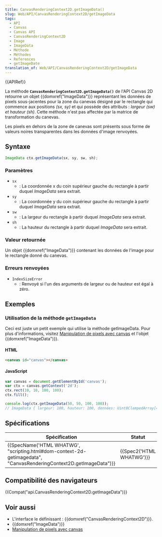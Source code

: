 ```yaml
---
title: CanvasRenderingContext2D.getImageData()
slug: Web/API/CanvasRenderingContext2D/getImageData
tags:
  - API
  - Canvas
  - Canvas API
  - CanvasRenderingContext2D
  - Image
  - ImageData
  - Méthode
  - Méthodes
  - References
  - getImageDate
translation_of: Web/API/CanvasRenderingContext2D/getImageData
---
```

{{APIRef}}

La méthode **`CanvasRenderingContext2D.getImageData()`** de l'API Canvas 2D retourne un objet {{domxref("ImageData")}} représentant les données de pixels sous-jacentes pour la zone du canevas désigné par le rectangle qui commence aux positions _(sx, sy)_ et qui possède des attributs : *largeur (sw) et hauteur (sh)*. Cette méthode n'est pas affectée par la matrice de transformation du canevas.

Les pixels en dehors de la zone de canevas sont présents sous forme de valeurs noires transparentes dans les données d'image renvoyées.

## Syntaxe

```js
ImageData ctx.getImageData(sx, sy, sw, sh);
```

### Paramètres

- `sx`
  - : La coordonnée x du coin supérieur gauche du rectangle à partir duquel _ImageData_ sera extrait.
- `sy`
  - : La coordonnée y du coin supérieur gauche du rectangle à partir duquel *ImageData* sera extrait.
- `sw`
  - : La largeur du rectangle à partir duquel *ImageData* sera extrait.
- `sh`
  - : La hauteur du rectangle à partir duquel *ImageData* sera extrait.

### Valeur retournée

Un objet {{domxref("ImageData")}}  contenant les données de l'image pour le rectangle donné du canevas.

### Erreurs renvoyées

- `IndexSizeError`
  - : Renvoyé si l'un des arguments de largeur ou de hauteur est égal à zéro.

## Exemples

### Utilisation de la méthode `getImageData`

Ceci est juste un petit exemple qui utilise la méthode getImageData. Pour plus d'informations, visitez  [Manipulation de pixels avec canvas](/fr/docs/Tutoriel_canvas/Pixel_manipulation_with_canvas) et l'objet {{domxref("ImageData")}}.

#### HTML

```html
<canvas id="canvas"></canvas>
```

#### JavaScript

```js
var canvas = document.getElementById('canvas');
var ctx = canvas.getContext('2d');
ctx.rect(10, 10, 100, 100);
ctx.fill();

console.log(ctx.getImageData(50, 50, 100, 100));
// ImageData { largeur: 100, hauteur: 100, données: Uint8ClampedArray[40000] }
```

## Spécifications

| Spécification                                                                                                                                            | Statut                           | Commentaire |
| -------------------------------------------------------------------------------------------------------------------------------------------------------- | -------------------------------- | ----------- |
| {{SpecName('HTML WHATWG', "scripting.html#dom-context-2d-getimagedata", "CanvasRenderingContext2D.getImageData")}} | {{Spec2('HTML WHATWG')}} |             |

## Compatibilité des navigateurs

{{Compat("api.CanvasRenderingContext2D.getImageData")}}

## Voir aussi

- L'interface le définissant : {{domxref("CanvasRenderingContext2D")}}.
- {{domxref("ImageData")}}
- [Manipulation de pixels avec canvas](/fr/docs/Tutoriel_canvas/Pixel_manipulation_with_canvas)
